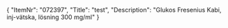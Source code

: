 {
  "ItemNr": "072397",
  "Title": "test",
  "Description": "Glukos Fresenius Kabi, inj-vätska, lösning 300 mg/ml"
}